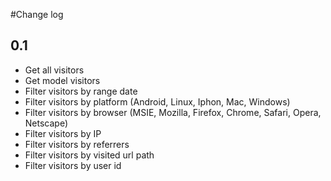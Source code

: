 #Change log

## 0.1
- Get all visitors
- Get model visitors
- Filter visitors by range date
- Filter visitors by platform (Android, Linux, Iphon, Mac, Windows) 
- Filter visitors by browser (MSIE, Mozilla, Firefox, Chrome, Safari, Opera, Netscape)
- Filter visitors by IP
- Filter visitors by referrers
- Filter visitors by visited url path
- Filter visitors by user id


